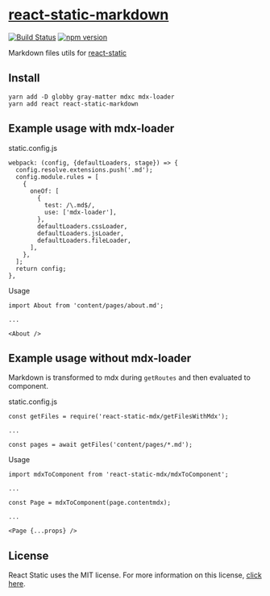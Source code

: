 # [react-static-markdown](https://github.com/tb/react-static-markdown)

[![Build Status](https://travis-ci.org/tb/react-static-markdown.svg?branch=master)](https://travis-ci.org/tb/react-static-markdown)
[![npm version](https://badge.fury.io/js/react-static-markdown.svg)](http://badge.fury.io/js/react-static-markdown)

Markdown files utils for [react-static](https://github.com/nozzle/react-static)

## Install

    yarn add -D globby gray-matter mdxc mdx-loader
    yarn add react react-static-markdown 

## Example usage with mdx-loader

static.config.js

    webpack: (config, {defaultLoaders, stage}) => {
      config.resolve.extensions.push('.md');
      config.module.rules = [
        {
          oneOf: [
            {
              test: /\.md$/,
              use: ['mdx-loader'],
            },
            defaultLoaders.cssLoader,
            defaultLoaders.jsLoader,
            defaultLoaders.fileLoader,
          ],
        },
      ];
      return config;
    },

Usage

    import About from 'content/pages/about.md';
    
    ...

    <About />

## Example usage without mdx-loader

Markdown is transformed to mdx during `getRoutes` and then evaluated to component.

static.config.js

    const getFiles = require('react-static-mdx/getFilesWithMdx');
    
    ...
    
    const pages = await getFiles('content/pages/*.md');

Usage

    import mdxToComponent from 'react-static-mdx/mdxToComponent';
    
    ...
    
    const Page = mdxToComponent(page.contentmdx);
    
    ...
    
    <Page {...props} />

## License

React Static uses the MIT license. For more information on this license, [click here](https://github.com/tb/react-static-markdown/blob/master/LICENSE).
 